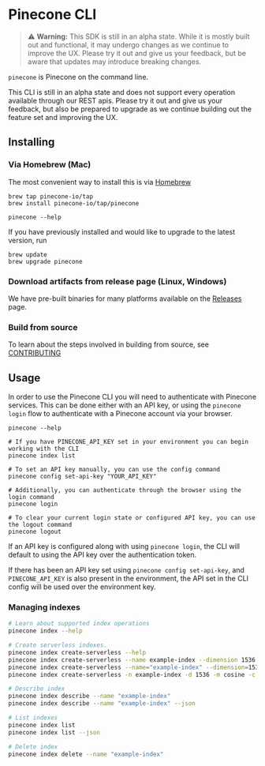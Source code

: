 # Pinecone CLI

> ⚠️ **Warning:** This SDK is still in an alpha state. While it is mostly built out and functional, it may undergo changes as we continue to improve the UX. Please try it out and give us your feedback, but be aware that updates may introduce breaking changes.

`pinecone` is Pinecone on the command line.

This CLI is still in an alpha state and does not support every operation available through our REST apis. Please try it out and give us your feedback, but also be prepared to upgrade as we continue building out the feature set and improving the UX.

## Installing

### Via Homebrew (Mac)

The most convenient way to install this is via [Homebrew](https://brew.sh)

```brew
brew tap pinecone-io/tap
brew install pinecone-io/tap/pinecone

pinecone --help
```

If you have previously installed and would like to upgrade to the latest version, run

```
brew update
brew upgrade pinecone
```

### Download artifacts from release page (Linux, Windows)

We have pre-built binaries for many platforms available on the [Releases](https://github.com/pinecone-io/cli/releases) page.

### Build from source

To learn about the steps involved in building from source, see [CONTRIBUTING](./CONTRIBUTING.md)

## Usage

In order to use the Pinecone CLI you will need to authenticate with Pinecone services. This can be done either with an API key, or using the `pinecone login` flow to authenticate with a Pinecone account via your browser.

```shell
pinecone --help

# If you have PINECONE_API_KEY set in your environment you can begin working with the CLI
pinecone index list

# To set an API key manually, you can use the config command
pinecone config set-api-key "YOUR_API_KEY"

# Additionally, you can authenticate through the browser using the login command
pinecone login

# To clear your current login state or configured API key, you can use the logout command
pinecone logout
```

If an API key is configured along with using `pinecone login`, the CLI will default to using the API key over the authentication token.

If there has been an API key set using `pinecone config set-api-key`, and `PINECONE_API_KEY` is also present in the environment, the API set in the CLI config will be used over the environment key.

### Managing indexes

```sh
# Learn about supported index operations
pinecone index --help

# Create serverless indexes.
pinecone index create-serverless --help
pinecone index create-serverless --name example-index --dimension 1536 --metric cosine --cloud aws --region us-west-2
pinecone index create-serverless --name="example-index" --dimension=1536 --metric="cosine" --cloud="aws" --region="us-west-2"
pinecone index create-serverless -n example-index -d 1536 -m cosine -c aws -r us-west-2

# Describe index
pinecone index describe --name "example-index"
pinecone index describe --name "example-index" --json

# List indexes
pinecone index list
pinecone index list --json

# Delete index
pinecone index delete --name "example-index"
```
